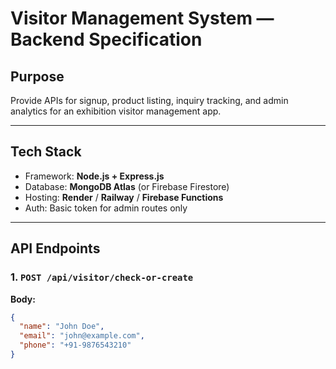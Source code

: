 # Visitor Management System — Backend Specification

## Purpose
Provide APIs for signup, product listing, inquiry tracking, and admin analytics for an exhibition visitor management app.

---

## Tech Stack
- Framework: **Node.js + Express.js**
- Database: **MongoDB Atlas** (or Firebase Firestore)
- Hosting: **Render** / **Railway** / **Firebase Functions**
- Auth: Basic token for admin routes only

---

## API Endpoints

### 1. `POST /api/visitor/check-or-create`
**Body:**
```json
{
  "name": "John Doe",
  "email": "john@example.com",
  "phone": "+91-9876543210"
}
